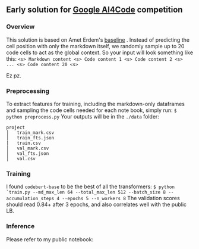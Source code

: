## Early solution for [ Google AI4Code](https://www.kaggle.com/competitions/AI4Code) competition

### Overview
This solution is based on Amet Erdem's [baseline](https://www.kaggle.com/code/aerdem4/ai4code-pytorch-distilbert-baseline) . Instead of predicting the cell position with only the markdown itself, we randomly sample up to 20 code cells to act as the global context. So your input will look something like this:
```<s> Markdown content <s> Code content 1 <s> Code content 2 <s> ... <s> Code content 20 <s> ```

Ez pz.

### Preprocessing
To extract features for training, including the markdown-only dataframes and sampling the code cells needed for each note book, simply run:
```$ python preprocess.py```
Your outputs will be in the ```./data``` folder:
```
project
│   train_mark.csv
│   train_fts.json   
|   train.csv
│   val_mark.csv
│   val_fts.json
│   val.csv
```

###  Training
I found ```codebert-base``` to be the best of all the transformers:
```$ python `train.py --md_max_len 64 --total_max_len 512 --batch_size 8 --accumulation_steps 4 --epochs 5 --n_workers 8```
The validation scores should read 0.84+ after 3 epochs, and also correlates well with the public LB.

### Inference
Please refer to my public notebook: 
